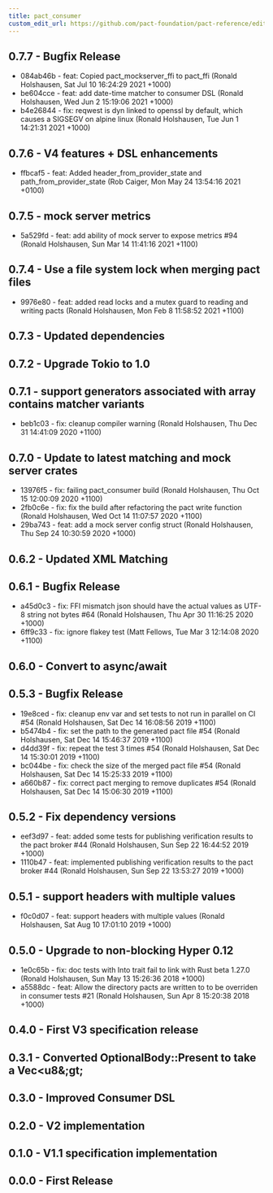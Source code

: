 ```yaml
---
title: pact_consumer
custom_edit_url: https://github.com/pact-foundation/pact-reference/edit/master/rust/pact_consumer/CHANGELOG.md
---
```

<!-- This file has been synced from the pact-foundation/pact-reference repository. Please do not edit it directly. The URL of the source file can be found in the custom_edit_url value above -->

## 0.7.7 - Bugfix Release

* 084ab46b - feat: Copied pact_mockserver_ffi to pact_ffi (Ronald Holshausen, Sat Jul 10 16:24:29 2021 +1000)
* be604cce - feat: add date-time matcher to consumer DSL (Ronald Holshausen, Wed Jun 2 15:19:06 2021 +1000)
* b4e26844 - fix: reqwest is dyn linked to openssl by default, which causes a SIGSEGV on alpine linux (Ronald Holshausen, Tue Jun 1 14:21:31 2021 +1000)

## 0.7.6 - V4 features + DSL enhancements

* ffbcaf5 - feat: Added header_from_provider_state and path_from_provider_state (Rob Caiger, Mon May 24 13:54:16 2021 +0100)

## 0.7.5 - mock server metrics

* 5a529fd - feat: add ability of mock server to expose metrics #94 (Ronald Holshausen, Sun Mar 14 11:41:16 2021 +1100)

## 0.7.4 - Use a file system lock when merging pact files

* 9976e80 - feat: added read locks and a mutex guard to reading and writing pacts (Ronald Holshausen, Mon Feb 8 11:58:52 2021 +1100)

## 0.7.3 - Updated dependencies


## 0.7.2 - Upgrade Tokio to 1.0


## 0.7.1 - support generators associated with array contains matcher variants

* beb1c03 - fix: cleanup compiler warning (Ronald Holshausen, Thu Dec 31 14:41:09 2020 +1100)

## 0.7.0 - Update to latest matching and mock server crates

* 13976f5 - fix: failing pact_consumer build (Ronald Holshausen, Thu Oct 15 12:00:09 2020 +1100)
* 2fb0c6e - fix: fix the build after refactoring the pact write function (Ronald Holshausen, Wed Oct 14 11:07:57 2020 +1100)
* 29ba743 - feat: add a mock server config struct (Ronald Holshausen, Thu Sep 24 10:30:59 2020 +1000)

## 0.6.2 - Updated XML Matching


## 0.6.1 - Bugfix Release

* a45d0c3 - fix: FFI mismatch json should have the actual values as UTF-8 string not bytes #64 (Ronald Holshausen, Thu Apr 30 11:16:25 2020 +1000)
* 6ff9c33 - fix: ignore flakey test (Matt Fellows, Tue Mar 3 12:14:08 2020 +1100)

## 0.6.0 - Convert to async/await


## 0.5.3 - Bugfix Release

* 19e8ced - fix: cleanup env var and set tests to not run in parallel on CI #54 (Ronald Holshausen, Sat Dec 14 16:08:56 2019 +1100)
* b5474b4 - fix: set the path to the generated pact file #54 (Ronald Holshausen, Sat Dec 14 15:46:37 2019 +1100)
* d4dd39f - fix: repeat the test 3 times #54 (Ronald Holshausen, Sat Dec 14 15:30:01 2019 +1100)
* bc044be - fix: check the size of the merged pact file #54 (Ronald Holshausen, Sat Dec 14 15:25:33 2019 +1100)
* a660b87 - fix: correct pact merging to remove duplicates #54 (Ronald Holshausen, Sat Dec 14 15:06:30 2019 +1100)

## 0.5.2 - Fix dependency versions

* eef3d97 - feat: added some tests for publishing verification results to the pact broker #44 (Ronald Holshausen, Sun Sep 22 16:44:52 2019 +1000)
* 1110b47 - feat: implemented publishing verification results to the pact broker #44 (Ronald Holshausen, Sun Sep 22 13:53:27 2019 +1000)

## 0.5.1 - support headers with multiple values

* f0c0d07 - feat: support headers with multiple values (Ronald Holshausen, Sat Aug 10 17:01:10 2019 +1000)

## 0.5.0 - Upgrade to non-blocking Hyper 0.12

* 1e0c65b - fix: doc tests with Into trait fail to link with Rust beta 1.27.0 (Ronald Holshausen, Sun May 13 15:26:36 2018 +1000)
* a5588dc - feat: Allow the directory pacts are written to to be overriden in consumer tests #21 (Ronald Holshausen, Sun Apr 8 15:20:38 2018 +1000)

## 0.4.0 - First V3 specification release


## 0.3.1 - Converted OptionalBody::Present to take a Vec&lt;u8&;gt;


## 0.3.0 - Improved Consumer DSL


## 0.2.0 - V2 implementation


## 0.1.0 - V1.1 specification implementation


## 0.0.0 - First Release
